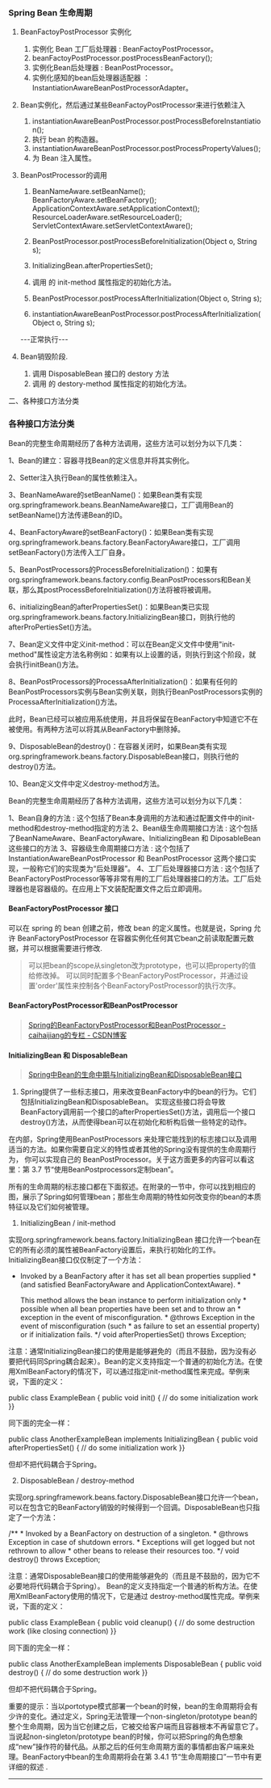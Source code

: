 ### Spring Bean 生命周期
1. BeanFactoyPostProcessor 实例化
   1. 实例化 Bean 工厂后处理器 : BeanFactoyPostProcessor。
   2. beanFactoyPostProcessor.postProcessBeanFactory();
   3. 实例化Bean后处理器 : BeanPostProcessor。
   4. 实例化感知的bean后处理器适配器 ：InstantiationAwareBeanPostProcessorAdapter。

2. Bean实例化，然后通过某些BeanFactoyPostProcessor来进行依赖注入
   1. instantiationAwareBeanPostProcessor.postProcessBeforeInstantiation();
   2. 执行 bean 的构造器。
   3. instantiationAwareBeanPostProcessor.postProcessPropertyValues();
   4. 为 Bean 注入属性。

3. BeanPostProcessor的调用
   1. BeanNameAware.setBeanName();
      BeanFactoryAware.setBeanFactory();
      ApplicationContextAware.setApplicationContext();
      ResourceLoaderAware.setResourceLoader();
      ServletContextAware.setServletContextAware();

   2. BeanPostProcessor.postProcessBeforeInitialization(Object o, String s);
   3. InitializingBean.afterPropertiesSet();
   4. 调用 <bean> 的 init-method 属性指定的初始化方法。
   5. BeanPostProcessor.postProcessAfterInitialization(Object o, String s);
   6. instantiationAwareBeanPostProcessor.postProcessAfterInitialization(Object o, String s);

   ---正常执行---

4. Bean销毁阶段.
   1. 调用 DisposableBean 接口的 destory 方法
   2. 调用 <bean> 的 destory-method 属性指定的初始化方法。


二、各种接口方法分类


### 各种接口方法分类

Bean的完整生命周期经历了各种方法调用，这些方法可以划分为以下几类：

1、Bean的建立：容器寻找Bean的定义信息并将其实例化。

2、Setter注入执行Bean的属性依赖注入。

3、BeanNameAware的setBeanName()：如果Bean类有实现org.springframework.beans.BeanNameAware接口，工厂调用Bean的setBeanName()方法传递Bean的ID。

4、BeanFactoryAware的setBeanFactory()：如果Bean类有实现org.springframework.beans.factory.BeanFactoryAware接口，工厂调用setBeanFactory()方法传入工厂自身。

5、BeanPostProcessors的ProcessBeforeInitialization()：如果有org.springframework.beans.factory.config.BeanPostProcessors和Bean关联，那么其postProcessBeforeInitialization()方法将被将被调用。

6、initializingBean的afterPropertiesSet()：如果Bean类已实现org.springframework.beans.factory.InitializingBean接口，则执行他的afterProPertiesSet()方法。

7、Bean定义文件中定义init-method：可以在Bean定义文件中使用"init-method"属性设定方法名称例如：如果有以上设置的话，则执行到这个阶段，就会执行initBean()方法。

8、BeanPostProcessors的ProcessaAfterInitialization()：如果有任何的BeanPostProcessors实例与Bean实例关联，则执行BeanPostProcessors实例的ProcessaAfterInitialization()方法。

此时，Bean已经可以被应用系统使用，并且将保留在BeanFactory中知道它不在被使用。有两种方法可以将其从BeanFactory中删除掉。

9、DisposableBean的destroy()：在容器关闭时，如果Bean类有实现org.springframework.beans.factory.DisposableBean接口，则执行他的destroy()方法。

10、Bean定义文件中定义destroy-method方法。




Bean的完整生命周期经历了各种方法调用，这些方法可以划分为以下几类：

   1、Bean自身的方法 : 这个包括了Bean本身调用的方法和通过配置文件中<bean>的init-method和destroy-method指定的方法
   2、Bean级生命周期接口方法 : 这个包括了BeanNameAware、BeanFactoryAware、InitializingBean 和 DiposableBean 这些接口的方法
   3、容器级生命周期接口方法 : 这个包括了 InstantiationAwareBeanPostProcessor 和 BeanPostProcessor 这两个接口实现，一般称它们的实现类为“后处理器”。
   4、工厂后处理器接口方法 : 这个包括了BeanFactoryPostProcessor等等非常有用的工厂后处理器接口的方法。工厂后处理器也是容器级的。在应用上下文装配配置文件之后立即调用。


#### BeanFactoryPostProcessor 接口
   可以在 spring 的 bean 创建之前，修改 bean 的定义属性。也就是说，Spring 允许 BeanFactoryPostProcessor 在容器实例化任何其它bean之前读取配置元数据，并可以根据需要进行修改.
   > 可以把bean的scope从singleton改为prototype，也可以把property的值给修改掉。
     可以同时配置多个BeanFactoryPostProcessor，并通过设置'order'属性来控制各个BeanFactoryPostProcessor的执行次序。



#### BeanFactoryPostProcessor和BeanPostProcessor
   >[Spring的BeanFactoryPostProcessor和BeanPostProcessor - caihaijiang的专栏 - CSDN博客](https://blog.csdn.net/caihaijiang/article/details/35552859?utm_source=blogxgwz3)


#### InitializingBean 和 DisposableBean
   > [Spring中Bean的生命中期与InitializingBean和DisposableBean接口](https://blog.csdn.net/czplplp_900725/article/details/24932669)


1. Spring提供了一些标志接口，用来改变BeanFactory中的bean的行为。它们包括InitializingBean和DisposableBean。
实现这些接口将会导致BeanFactory调用前一个接口的afterPropertiesSet()方法，调用后一个接口destroy()方法，从而使得bean可以在初始化和析构后做一些特定的动作。

在内部，Spring使用BeanPostProcessors 来处理它能找到的标志接口以及调用适当的方法。如果你需要自定义的特性或者其他的Spring没有提供的生命周期行为，
你可以实现自己的 BeanPostProcessor。关于这方面更多的内容可以看这里：第 3.7 节“使用BeanPostprocessors定制bean”。

所有的生命周期的标志接口都在下面叙述。在附录的一节中，你可以找到相应的图，展示了Spring如何管理bean；那些生命周期的特性如何改变你的bean的本质特征以及它们如何被管理。

1. InitializingBean / init-method

实现org.springframework.beans.factory.InitializingBean 接口允许一个bean在它的所有必须的属性被BeanFactory设置后，来执行初始化的工作。InitializingBean接口仅仅制定了一个方法：

* Invoked by a BeanFactory after it has set all bean properties supplied    * (and satisfied BeanFactoryAware and ApplicationContextAware).    * <p>This method allows the bean instance to perform initialization only    * possible when all bean properties have been set and to throw an    * exception in the event of misconfiguration.    * @throws Exception in the event of misconfiguration (such    * as failure to set an essential property) or if initialization fails.    */    void afterPropertiesSet() throws Exception;

注意：通常InitializingBean接口的使用是能够避免的（而且不鼓励，因为没有必要把代码同Spring耦合起来）。Bean的定义支持指定一个普通的初始化方法。在使用XmlBeanFactory的情况下，可以通过指定init-method属性来完成。举例来说，下面的定义：

<bean id="exampleInitBean" class="examples.ExampleBean" init-method="init"/>public class ExampleBean {    public void init() {        // do some initialization work    }}

同下面的完全一样：

<bean id="exampleInitBean" class="examples.AnotherExampleBean"/>public class AnotherExampleBean implements InitializingBean {    public void afterPropertiesSet() {        // do some initialization work    }}

但却不把代码耦合于Spring。

2. DisposableBean / destroy-method

实现org.springframework.beans.factory.DisposableBean接口允许一个bean，可以在包含它的BeanFactory销毁的时候得到一个回调。DisposableBean也只指定了一个方法：

/**    * Invoked by a BeanFactory on destruction of a singleton.    * @throws Exception in case of shutdown errors.    * Exceptions will get logged but not rethrown to allow    * other beans to release their resources too.    */    void destroy() throws Exception;

注意：通常DisposableBean接口的使用能够避免的（而且是不鼓励的，因为它不必要地将代码耦合于Spring）。 Bean的定义支持指定一个普通的析构方法。在使用XmlBeanFactory使用的情况下，它是通过 destroy-method属性完成。举例来说，下面的定义：

<bean id="exampleInitBean" class="examples.ExampleBean" destroy-method="destroy"/>public class ExampleBean {    public void cleanup() {        // do some destruction work (like closing connection)    }}

同下面的完全一样：

<bean id="exampleInitBean" class="examples.AnotherExampleBean"/>public class AnotherExampleBean implements DisposableBean {    public void destroy() {        // do some destruction work    }}

但却不把代码耦合于Spring。

重要的提示：当以portotype模式部署一个bean的时候，bean的生命周期将会有少许的变化。通过定义，Spring无法管理一个non-singleton/prototype bean的整个生命周期，因为当它创建之后，它被交给客户端而且容器根本不再留意它了。当说起non-singleton/prototype bean的时候，你可以把Spring的角色想象成“new”操作符的替代品。从那之后的任何生命周期方面的事情都由客户端来处理。BeanFactory中bean的生命周期将会在第 3.4.1 节“生命周期接口”一节中有更详细的叙述 .



----
